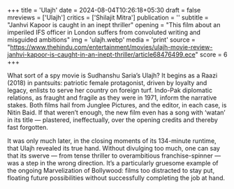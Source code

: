 +++
title = 'Ulajh'
date = 2024-08-04T10:26:18+05:30
draft = false
mreviews = ['Ulajh']
critics = ['Shilajit Mitra']
publication = ''
subtitle = "Janhvi Kapoor is caught in an inept thriller"
opening = "This film about an imperiled IFS officer in London suffers from convoluted writing and misguided ambitions"
img = 'ulajh.webp'
media = 'print'
source = "https://www.thehindu.com/entertainment/movies/ulajh-movie-review-janhvi-kapoor-is-caught-in-an-inept-thriller/article68476499.ece"
score = 6
+++

What sort of a spy movie is Sudhanshu Saria’s Ulajh? It begins as a Raazi (2018) in pantsuits: patriotic female protagonist, driven by loyalty and legacy, enlists to serve her country on foreign turf. Indo-Pak diplomatic relations, as fraught and fragile as they were in 1971, inform the narrative stakes. Both films hail from Junglee Pictures, and the editor, in each case, is Nitin Baid. If that weren’t enough, the new film even has a song with ‘watan’ in its title — plastered, ineffectually, over the opening credits and thereby fast forgotten.

It was only much later, in the closing moments of its 134-minute runtime, that Ulajh revealed its true hand. Without divulging too much, one can say that its swerve — from tense thriller to overambitious franchise-spinner — was a step in the wrong direction. It’s a particularly gruesome example of the ongoing Marvelization of Bollywood: films too distracted to stay put, floating future possibilities without successfully completing the job at hand.
